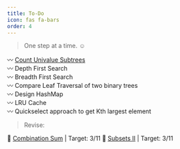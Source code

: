 ```yaml
---
title: To-Do
icon: fas fa-bars
order: 4
---
```


> One step at a time. :relaxed:

:wavy_dash: [Count Univalue Subtrees](https://leetcode.com/explore/learn/card/data-structure-tree/17/solve-problems-recursively/538/)  
:wavy_dash: Depth First Search  
:wavy_dash: Breadth First Search  
:wavy_dash: Compare Leaf Traversal of two binary trees  
:wavy_dash: Design HashMap  
:wavy_dash: LRU Cache  
:wavy_dash: Quickselect approach to get Kth largest element  

> Revise:  

:bookmark_tabs: [Combination Sum](https://leetcode.com/problems/combination-sum/) | Target: 3/11
:bookmark_tabs: [Subsets II](https://leetcode.com/problems/subsets-ii/) | Target: 3/11
